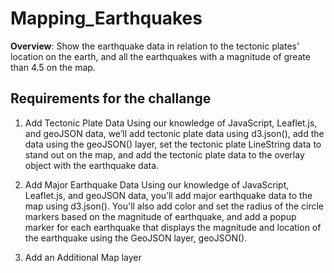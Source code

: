 # Mapping_Earthquakes

**Overview**: Show the earthquake data in relation to the tectonic plates' location on the earth, and all the earthquakes with a magnitude of greate than 4.5 on the map.

## Requirements for the challange 

1. Add Tectonic Plate Data
Using our knowledge of JavaScript, Leaflet.js, and geoJSON data, we’ll add tectonic plate data using d3.json(), add the data using the geoJSON() layer, set the tectonic plate LineString data to stand out on the map, and add the tectonic plate data to the overlay object with the earthquake data.

2. Add Major Earthquake Data
Using our knowledge of JavaScript, Leaflet.js, and geoJSON data, you’ll add major earthquake data to the map using d3.json(). You'll also add color and set the radius of the circle markers based on the magnitude of earthquake, and add a popup marker for each earthquake that displays the magnitude and location of the earthquake using the GeoJSON layer, geoJSON().

3. Add an Additional Map layer
